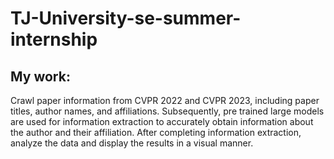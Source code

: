 # TJ-University-se-summer-internship

## My work:
Crawl paper information from CVPR 2022 and CVPR 2023, including paper titles, author names, and affiliations. Subsequently, pre trained large models are used for information extraction to accurately obtain information about the author and their affiliation. After completing information extraction, analyze the data and display the results in a visual manner.
